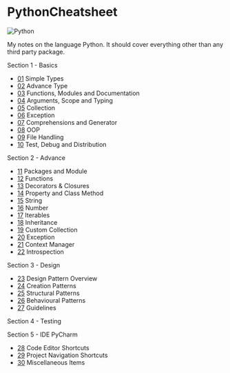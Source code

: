 # PythonCheatsheet

![Python](https://img.shields.io/badge/lang-Python-brightgreen.svg)

My notes on the language Python. It should cover everything other than any third party package.

Section 1 - Basics
- [01](Basics/01/README.md) Simple Types
- [02](Basics/02/README.md) Advance Type
- [03](Basics/03/README.md) Functions, Modules and Documentation
- [04](Basics/04/README.md) Arguments, Scope and Typing
- [05](Basics/05/README.md) Collection
- [06](Basics/06/README.md) Exception
- [07](Basics/07/README.md) Comprehensions and Generator
- [08](Basics/08/README.md) OOP
- [09](Basics/09/README.md) File Handling
- [10](Basics/10/README.md) Test, Debug and Distribution

Section 2 - Advance
- [11](Advance/11/README.md) Packages and Module
- [12](Advance/12/README.md) Functions
- [13](Advance/13/README.md) Decorators & Closures
- [14](Advance/14/README.md) Property and Class Method
- [15](Advance/15/README.md) String
- [16](Advance/16/README.md) Number
- [17](Advance/17/README.md) Iterables
- [18](Advance/18/README.md) Inheritance
- [19](Advance/19/README.md) Custom Collection
- [20](Advance/20/README.md) Exception
- [21](Advance/21/README.md) Context Manager
- [22](Advance/22/README.md) Introspection

Section 3 - Design
- [23](Design/23/README.md) Design Pattern Overview
- [24](Design/24/README.md) Creation Patterns
- [25](Design/25/README.md) Structural Patterns
- [26](Design/26/README.md) Behavioural Patterns
- [27](Design/27/README.md) Guidelines

Section 4 - Testing

Section 5 - IDE PyCharm
- [28](PyCharm/Editor.md) Code Editor Shortcuts
- [29](PyCharm/Navigation.md) Project Navigation Shortcuts
- [30](PyCharm/Miscellaneous.md) Miscellaneous Items


